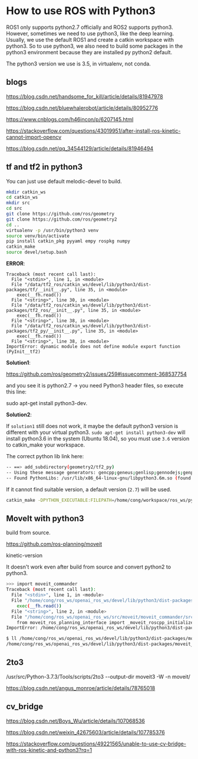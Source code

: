 # How to use ROS with Python3

ROS1 only supports python2.7 officially and ROS2 supports python3. However, sometimes we need to use python3, like the deep learning. Usually, we use the default ROS1 and create a catkin workspace with python3. So to use python3, we also need to build some packages in the python3 environment because they are installed py python2 default.

The python3 version we use is 3.5, in virtualenv, not conda.

## blogs

https://blog.csdn.net/handsome_for_kill/article/details/81947978

https://blog.csdn.net/bluewhalerobot/article/details/80952776

https://www.cnblogs.com/h46incon/p/6207145.html

https://stackoverflow.com/questions/43019951/after-install-ros-kinetic-cannot-import-opencv

https://blog.csdn.net/qq_34544129/article/details/81946494

## tf and tf2 in python3

You can just use default melodic-devel to build.

```bash
mkdir catkin_ws
cd catkin_ws
mkdir src
cd src 
git clone https://github.com/ros/geometry
git clone https://github.com/ros/geometry2
cd ..
virtualenv -p /usr/bin/python3 venv
source venv/bin/activate
pip install catkin_pkg pyyaml empy rospkg numpy
catkin_make
source devel/setup.bash
```

**ERROR**:
```>>> import tf
Traceback (most recent call last):
  File "<stdin>", line 1, in <module>
  File "/data/tf2_ros/catkin_ws/devel/lib/python3/dist-packages/tf/__init__.py", line 35, in <module>
    exec(__fh.read())
  File "<string>", line 30, in <module>
  File "/data/tf2_ros/catkin_ws/devel/lib/python3/dist-packages/tf2_ros/__init__.py", line 35, in <module>
    exec(__fh.read())
  File "<string>", line 38, in <module>
  File "/data/tf2_ros/catkin_ws/devel/lib/python3/dist-packages/tf2_py/__init__.py", line 35, in <module>
    exec(__fh.read())
  File "<string>", line 38, in <module>
ImportError: dynamic module does not define module export function (PyInit__tf2)
```

**Solution1**:

https://github.com/ros/geometry2/issues/259#issuecomment-368537754

and you see it is python2.7 -> you need Python3 header files, so execute this line:

sudo apt-get install python3-dev.

**Solution2**:

If `solution1` still does not work, it maybe the default python3 version is different with your virtual python3. `sudo apt-get install python3-dev` will install python3.6 in the system (Ubuntu 18.04), so you must use `3.6` version to catkin_make your workspace.

The correct python lib link here:
```bash
-- ==> add_subdirectory(geometry2/tf2_py)
-- Using these message generators: gencpp;geneus;genlisp;gennodejs;genpy
-- Found PythonLibs: /usr/lib/x86_64-linux-gnu/libpython3.6m.so (found suitable version "3.6.9", minimum required is "2") 
```
If it cannot find suitable version, a default version (`2.7`) will be used.

```bash
catkin_make -DPYTHON_EXECUTABLE:FILEPATH=/home/cong/workspace/ros_ws/py3_tf_ws/venv/bin/python
```

## MoveIt with python3

build from source.

https://github.com/ros-planning/moveit

kinetic-version

It doesn't work even after build from source and convert python2 to python3.
```bash
>>> import moveit_commander
Traceback (most recent call last):
  File "<stdin>", line 1, in <module>
  File "/home/cong/ros_ws/openai_ros_ws/devel/lib/python3/dist-packages/moveit_commander/__init__.py", line 35, in <module>
    exec(__fh.read())
  File "<string>", line 2, in <module>
  File "/home/cong/ros_ws/openai_ros_ws/src/moveit/moveit_commander/src/moveit_commander/roscpp_initializer.py", line 35, in <module>
    from moveit_ros_planning_interface import _moveit_roscpp_initializer
ImportError: /home/cong/ros_ws/openai_ros_ws/devel/lib/python3/dist-packages/moveit_ros_planning_interface/_moveit_roscpp_initializer.so: undefined symbol: _ZN5boost6python6detail11init_moduleER11PyModuleDefPFvvE

$ ll /home/cong/ros_ws/openai_ros_ws/devel/lib/python3/dist-packages/moveit_ros_planning_interface/_moveit_roscpp_initializer.so
/home/cong/ros_ws/openai_ros_ws/devel/lib/python3/dist-packages/moveit_ros_planning_interface/_moveit_roscpp_initializer.so -> _moveit_roscpp_initializer.so.0.9.17*

```

## 2to3

/usr/src/Python-3.7.3/Tools/scripts/2to3 --output-dir moveit3 -W -n moveit/

https://blog.csdn.net/angus_monroe/article/details/78765018

## cv_bridge

https://blog.csdn.net/Boys_Wu/article/details/107068536

https://blog.csdn.net/weixin_42675603/article/details/107785376

https://stackoverflow.com/questions/49221565/unable-to-use-cv-bridge-with-ros-kinetic-and-python3?rq=1

